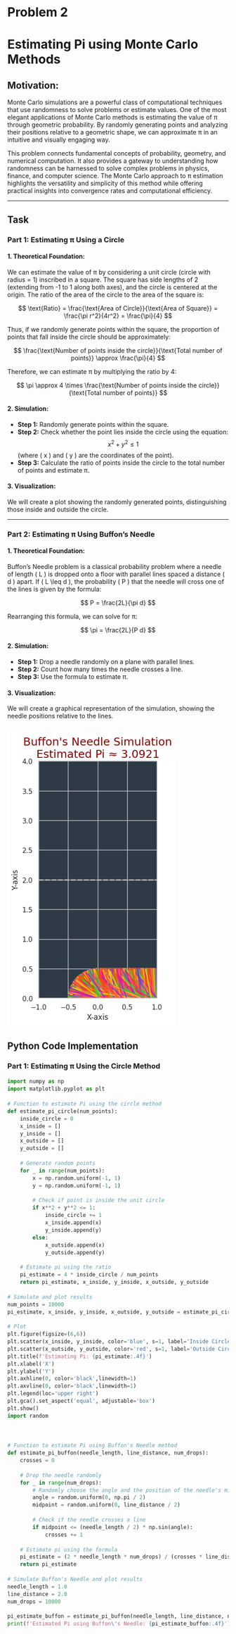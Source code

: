 # Problem 2
# Estimating Pi using Monte Carlo Methods

## Motivation:

Monte Carlo simulations are a powerful class of computational techniques that use randomness to solve problems or estimate values. One of the most elegant applications of Monte Carlo methods is estimating the value of π through geometric probability. By randomly generating points and analyzing their positions relative to a geometric shape, we can approximate π in an intuitive and visually engaging way.

This problem connects fundamental concepts of probability, geometry, and numerical computation. It also provides a gateway to understanding how randomness can be harnessed to solve complex problems in physics, finance, and computer science. The Monte Carlo approach to π estimation highlights the versatility and simplicity of this method while offering practical insights into convergence rates and computational efficiency.

---

## Task

### Part 1: Estimating π Using a Circle

#### 1. Theoretical Foundation:

We can estimate the value of π by considering a unit circle (circle with radius = 1) inscribed in a square. The square has side lengths of 2 (extending from -1 to 1 along both axes), and the circle is centered at the origin. The ratio of the area of the circle to the area of the square is:

$$ 
\text{Ratio} = \frac{\text{Area of Circle}}{\text{Area of Square}} = \frac{\pi r^2}{4r^2} = \frac{\pi}{4} 
$$

Thus, if we randomly generate points within the square, the proportion of points that fall inside the circle should be approximately:

$$ 
\frac{\text{Number of points inside the circle}}{\text{Total number of points}} \approx \frac{\pi}{4} 
$$

Therefore, we can estimate π by multiplying the ratio by 4:

$$ 
\pi \approx 4 \times \frac{\text{Number of points inside the circle}}{\text{Total number of points}} 
$$

#### 2. Simulation:

- **Step 1:** Randomly generate points within the square.
- **Step 2:** Check whether the point lies inside the circle using the equation: 
  $$ x^2 + y^2 \leq 1 $$ 
  (where \( x \) and \( y \) are the coordinates of the point).
- **Step 3:** Calculate the ratio of points inside the circle to the total number of points and estimate π.

#### 3. Visualization:

We will create a plot showing the randomly generated points, distinguishing those inside and outside the circle.

---

### Part 2: Estimating π Using Buffon’s Needle

#### 1. Theoretical Foundation:

Buffon’s Needle problem is a classical probability problem where a needle of length \( L \) is dropped onto a floor with parallel lines spaced a distance \( d \) apart. If \( L \leq d \), the probability \( P \) that the needle will cross one of the lines is given by the formula:

$$ 
P = \frac{2L}{\pi d} 
$$

Rearranging this formula, we can solve for π:

$$ 
\pi = \frac{2L}{P d} 
$$

#### 2. Simulation:

- **Step 1:** Drop a needle randomly on a plane with parallel lines.
- **Step 2:** Count how many times the needle crosses a line.
- **Step 3:** Use the formula to estimate π.

#### 3. Visualization:

We will create a graphical representation of the simulation, showing the needle positions relative to the lines.

![alt text](image-2.png)
---


## Python Code Implementation

### Part 1: Estimating π Using the Circle Method

```python
import numpy as np
import matplotlib.pyplot as plt

# Function to estimate Pi using the circle method
def estimate_pi_circle(num_points):
    inside_circle = 0
    x_inside = []
    y_inside = []
    x_outside = []
    y_outside = []

    # Generate random points
    for _ in range(num_points):
        x = np.random.uniform(-1, 1)
        y = np.random.uniform(-1, 1)

        # Check if point is inside the unit circle
        if x**2 + y**2 <= 1:
            inside_circle += 1
            x_inside.append(x)
            y_inside.append(y)
        else:
            x_outside.append(x)
            y_outside.append(y)

    # Estimate pi using the ratio
    pi_estimate = 4 * inside_circle / num_points
    return pi_estimate, x_inside, y_inside, x_outside, y_outside

# Simulate and plot results
num_points = 10000
pi_estimate, x_inside, y_inside, x_outside, y_outside = estimate_pi_circle(num_points)

# Plot
plt.figure(figsize=(6,6))
plt.scatter(x_inside, y_inside, color='blue', s=1, label='Inside Circle')
plt.scatter(x_outside, y_outside, color='red', s=1, label='Outside Circle')
plt.title(f'Estimating Pi: {pi_estimate:.4f}')
plt.xlabel('X')
plt.ylabel('Y')
plt.axhline(0, color='black',linewidth=1)
plt.axvline(0, color='black',linewidth=1)
plt.legend(loc='upper right')
plt.gca().set_aspect('equal', adjustable='box')
plt.show()
import random
 


# Function to estimate Pi using Buffon's Needle method
def estimate_pi_buffon(needle_length, line_distance, num_drops):
    crosses = 0

    # Drop the needle randomly
    for _ in range(num_drops):
        # Randomly choose the angle and the position of the needle's midpoint
        angle = random.uniform(0, np.pi / 2)
        midpoint = random.uniform(0, line_distance / 2)

        # Check if the needle crosses a line
        if midpoint <= (needle_length / 2) * np.sin(angle):
            crosses += 1

    # Estimate pi using the formula
    pi_estimate = (2 * needle_length * num_drops) / (crosses * line_distance)
    return pi_estimate

# Simulate Buffon's Needle and plot results
needle_length = 1.0
line_distance = 2.0
num_drops = 10000

pi_estimate_buffon = estimate_pi_buffon(needle_length, line_distance, num_drops)
print(f'Estimated Pi using Buffon\'s Needle: {pi_estimate_buffon:.4f}')
```